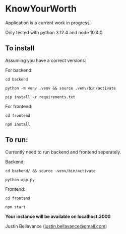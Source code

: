 # KnowYourWorth

Application is a current work in progress.

Only tested with python 3.12.4 and node 10.4.0

## To install

Assuming you have a correct versions:

For backend:

`cd backend`

`python -m venv .venv && source .venv/bin/activate`

`pip install -r requirements.txt`

For frontend:

`cd frontend`

`npm install`

## To run:

Currently need to run backend and frontend seperately.

Backend: 

`cd backend/ && source .venv/bin/activate`

`python app.py`


Frontend:

`cd frontend`

`npm start`


**Your instance will be available on localhost:3000**


Justin Bellavance (justin.bellavance@gmail.com)
